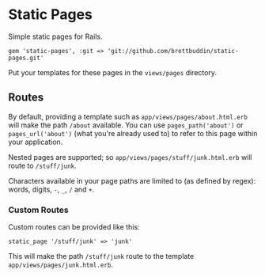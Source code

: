 # Static Pages

Simple static pages for Rails.

    gem 'static-pages', :git => 'git://github.com/brettbuddin/static-pages.git'

Put your templates for these pages in the `views/pages` directory.

## Routes

By default, providing a template such as `app/views/pages/about.html.erb` will make the path `/about` available. You can use `pages_path('about')` or `pages_url('about')` (what you're already used to) to refer to this page within your application.

Nested pages are supported; so `app/views/pages/stuff/junk.html.erb` will route to `/stuff/junk`.

Characters available in your page paths are limited to (as defined by regex): words, digits, `-`, `_`, `/` and `+`.

### Custom Routes

Custom routes can be provided like this:

    static_page '/stuff/junk' => 'junk'

This will make the path `/stuff/junk` route to the template `app/views/pages/junk.html.erb`.
